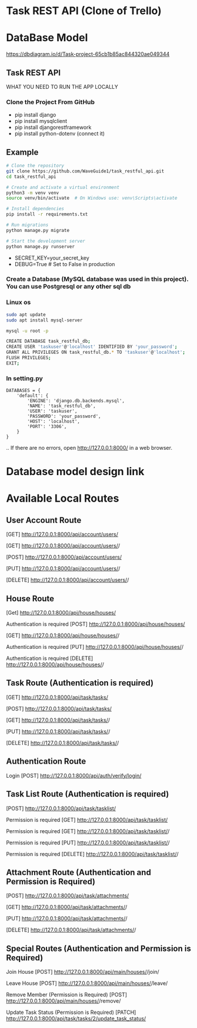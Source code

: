 # Task REST API (Clone of Trello)

# DataBase Model
https://dbdiagram.io/d/Task-project-65cb1b85ac844320ae049344

## Task REST API
WHAT YOU NEED TO RUN THE APP LOCALLY
### Clone the Project From GitHub


- pip install django 
- pip install mysqlclient 
- pip install djangorestframework 
- pip install python-dotenv (connect it)

## Example
```bash
# Clone the repository
git clone https://github.com/WaveGuide1/task_restful_api.git
cd task_restful_api
```
```bash
# Create and activate a virtual environment
python3 -m venv venv
source venv/bin/activate  # On Windows use: venv\Scripts\activate
```
```bash
# Install dependencies
pip install -r requirements.txt
```
```bash
# Run migrations
python manage.py migrate
```
```bash
# Start the development server
python manage.py runserver
```
- SECRET_KEY=your_secret_key
- DEBUG=True  # Set to False in production

### Create a Database (MySQL database was used in this project). You can use Postgresql or any other sql db

### Linux os

```bash
sudo apt update
sudo apt install mysql-server
```
```bash
mysql -u root -p
```

```bash
CREATE DATABASE task_restful_db;
CREATE USER 'taskuser'@'localhost' IDENTIFIED BY 'your_password';
GRANT ALL PRIVILEGES ON task_restful_db.* TO 'taskuser'@'localhost';
FLUSH PRIVILEGES;
EXIT;
```
### In setting.py

```
DATABASES = {
    'default': {
        'ENGINE': 'django.db.backends.mysql',
        'NAME': 'task_restful_db',
        'USER': 'taskuser',
        'PASSWORD': 'your_password',
        'HOST': 'localhost',
        'PORT': '3306',
    }
}
```

.. If there are no errors, open http://127.0.0.1:8000/ in a web browser.

# Database model design link

# Available Local Routes

## User Account Route

[GET] http://127.0.0.1:8000/api/account/users/

[GET] http://127.0.0.1:8000/api/account/users/<ID>/

[POST] http://127.0.0.1:8000/api/account/users/

[PUT] http://127.0.0.1:8000/api/account/users/<ID>/

[DELETE] http://127.0.0.1:8000/api/account/users/<ID>/

## House Route

[Get] http://127.0.0.1:8000/api/house/houses/

Authentication is required
[POST] http://127.0.0.1:8000/api/house/houses/

[GET] http://127.0.0.1:8000/api/house/houses/<ID>/

Authentication is required
[PUT] http://127.0.0.1:8000/api/house/houses/<ID>/

Authentication is required
[DELETE] http://127.0.0.1:8000/api/house/houses/<ID>/

## Task Route (Authentication is required)

[GET] http://127.0.0.1:8000/api/task/tasks/

[POST] http://127.0.0.1:8000/api/task/tasks/

[GET] http://127.0.0.1:8000/api/task/tasks/<ID>/

[PUT] http://127.0.0.1:8000/api/task/tasks/<ID>/

[DELETE] http://127.0.0.1:8000/api/task/tasks/<ID>/

## Authentication Route

Login
[POST] http://127.0.0.1:8000/api/auth/verify/login/


## Task List Route (Authentication is required)

[POST] http://127.0.0.1:8000/api/task/tasklist/

Permission is required
[GET] http://127.0.0.1:8000/api/task/tasklist/

Permission is required
[GET] http://127.0.0.1:8000/api/task/tasklist/<ID>/

Permission is required
[PUT] http://127.0.0.1:8000/api/task/tasklist/<ID>/

Permission is required
[DELETE] http://127.0.0.1:8000/api/task/tasklist/<ID>/


## Attachment Route (Authentication and Permission is Required)

[POST] http://127.0.0.1:8000/api/task/attachments/

[GET] http://127.0.0.1:8000/api/task/attachments/<ID>/

[PUT] http://127.0.0.1:8000/api/task/attachments/<ID>/

[DELETE] http://127.0.0.1:8000/api/task/attachments/<ID>/

## Special Routes (Authentication and Permission is Required)

Join House
[POST] http://127.0.0.1:8000/api/main/houses/<ID>/join/

Leave House
[POST] http://127.0.0.1:8000/api/main/houses/<ID>/leave/

Remove Member (Permission is Required)
[POST] http://127.0.0.1:8000/api/main/houses/<ID>/remove/

Update Task Status (Permission is Required)
[PATCH] http://127.0.0.1:8000/api/task/tasks/2/update_task_status/
